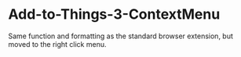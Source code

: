 # Add-to-Things-3-ContextMenu
Same function and formatting as the standard browser extension, but moved to the right click menu.
